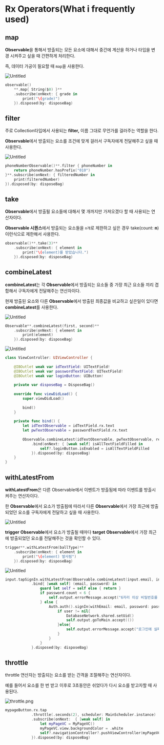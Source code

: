 # Rx Operators(What i frequently used)

## map

**Observable**을 통해서 방출되는 모든 요소에 대해서 중간에 계산을 하거나 타입을 변경 시켜주고 싶을 때 간편하게 처리한다.

즉, 데이터 가공이 필요할 때 `map`을 사용한다.

![Untitled](Rx%20Operators(What%20i%20frequently%20used)%20d36cdb14f33d4a5096d4a95c244c416d/Untitled.png)

```swift
observable()
    **.map{ String($0) }**
    .subscribe(onNext: { grade in
        print("\(grade)")
    }).disposed(by: disposeBag)
```

## filter

주로 Collection타입에서 사용되는 **filter,** 이름 그대로 무언가를 걸러주는 역할을 한다.

**Observable**에서 방출되는 요소를 조건에 맞게 걸러서 구독자에게 전달해주고 싶을 때 사용한다.

![Untitled](Rx%20Operators(What%20i%20frequently%20used)%20d36cdb14f33d4a5096d4a95c244c416d/Untitled%201.png)

```swift
phoneNumberObservable()**.filter { phoneNumber in
    return phoneNumber.hasPrefix("010")
}**.subscribe(onNext: { filteredNumber in
    print(filteredNumber)
}).disposed(by: disposeBag)
```

## take

**Observable**에서 방출될 요소들에 대해서 몇 개까지만 가져오겠다 할 때 사용되는 연산자이다.

**Observable 시퀀스**에서 방출되는 요소들을 `n개`로 제한하고 싶은 경우 take(count: **n**) 이런식으로 제한해서 사용한다.

```swift
observable()**.take(3)**
    .subscribe(onNext: { element in
        print("\(element)를 받았습니다.")
    }).disposed(by: disposeBag)
```

## combineLatest

**combineLatest**는 각 **Observable**에서 방출되는 요소들 중 가장 최근 요소들 끼리 겹합해서 구독자에게 전달해주는 연산자이다.

현재 방출된 요소와 다른 **Observable**에서 방출된 최종값을 비교하고 싶은일이 있다면 **combineLatest**를 사용한다.

![Untitled](Rx%20Operators(What%20i%20frequently%20used)%20d36cdb14f33d4a5096d4a95c244c416d/Untitled%202.png)

```swift
Observable**.combineLatest(first, second)**
    .subscribe(onNext: { element in
        print(element)
    }).disposed(by: disposeBag)
```

![Untitled](Rx%20Operators(What%20i%20frequently%20used)%20d36cdb14f33d4a5096d4a95c244c416d/Untitled%203.png)

```swift
class ViewController: UIViewController {
    
    @IBOutlet weak var idTextField: UITextField!
    @IBOutlet weak var passwordTextField: UITextField!
    @IBOutlet weak var loginButton: UIButton!
    
    private var disposeBag = DisposeBag()
    
    override func viewDidLoad() {
        super.viewDidLoad()
        
        bind()
    }
    
    private func bind() {
        let idTextObservable = idTextField.rx.text
        let pwTextObservable = passwordTextField.rx.text
        
        Observable.combineLatest(idTextObservable, pwTextObservable, resultSelector: { !$0!.isEmpty && !$1!.isEmpty })
            .bind(onNext: { [weak self] isAllTextFieldFilled in
                self?.loginButton.isEnabled = isAllTextFieldFilled
            }).disposed(by: disposeBag)
    }
}
```

## withLatestFrom

**withLatestFrom**은 다른 Observable에서 이벤트가 방출됨에 따라 이벤트를 방출시켜주는 연산자이다.

한 **Observable**에서 요소가 방출됨에 따라서 다른 **Observable**에서 가장 최근에 방출 되었던 요소를 구독자에게 전달하고 싶을 때 사용한다.

![Untitled](Rx%20Operators(What%20i%20frequently%20used)%20d36cdb14f33d4a5096d4a95c244c416d/Untitled%204.png)

**trigger** **Observable**에서 요소가 방출될 때마다 **target** **Observable**에서 가장 최근에 방출되었던 요소를 전달해주는 것을 확인할 수 있다.

```swift
trigger**.withLatestFrom(ballType)**
    .subscribe(onNext: { element in
        print("\(element) 발사됨")
    }).disposed(by: disposeBag)
```

![Untitled](Rx%20Operators(What%20i%20frequently%20used)%20d36cdb14f33d4a5096d4a95c244c416d/Untitled%205.png)

```swift
input.tapSignIn.withLatestFrom(Observable.combineLatest(input.email, input.password))
            .bind{ [weak self] (email, password) in
                guard let self = self else { return }
                if password.count < 6 {
                    self.output.errorMessage.accept("6자리 이상 비밀번호를 입력해주세요.")
                } else {
                    Auth.auth().signIn(withEmail: email, password: password) { (user, error) in
                        if user != nil{
                            DatabaseNetwork.shared.setUid()
                            self.output.goToMain.accept(())
                        }else{
                            self.output.errorMessage.accept("로그인에 실패했습니다.")
                        }
                    }
                }
            }.disposed(by: disposeBag)
```

## throttle

throttle 연산자는 방출되는 요소를 받는 간격을 조절해주는 연산자이다.

예를 들어서 요소를 한 번 받고 이후로 3초동안은 쉬었다가 다시 요소를 받고자할 때 사용된다.

![throttle.png](Rx%20Operators(What%20i%20frequently%20used)%20d36cdb14f33d4a5096d4a95c244c416d/throttle.png)

```swift
mypageButton.rx.tap
            .throttle(.seconds(2), scheduler: MainScheduler.instance)
            .subscribe(onNext:  { [weak self] in
                let myPageVC = MyPageVC()
                myPageVC.view.backgroundColor = .white
                self?.navigationController?.pushViewController(myPageVC, animated: true)
            }).disposed(by: disposeBag)
```